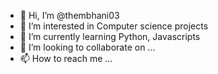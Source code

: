 - 👋 Hi, I’m @thembhani03
- 👀 I’m interested in Computer science projects
- 🌱 I’m currently learning Python, Javascripts
- 💞️ I’m looking to collaborate on ...
- 📫 How to reach me ...

<!---
thembhani03/thembhani03 is a ✨ special ✨ repository because its `README.md` (this file) appears on your GitHub profile.
You can click the Preview link to take a look at your changes.
--->
